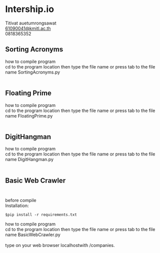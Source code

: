 # Intership.io

Titivat auetumrongsawat <br />
61090041@kmitl.ac.th <br />
0818365352 <br />

## Sorting Acronyms

how to compile program <br />
cd to the program location then type the file name or press tab to the file name SortingAcronyms.py<br /><br />

## Floating Prime<br />

how to compile program <br />
cd to the program location then type the file name or press tab to the file name FloatingPrime.py<br /><br />

## DigitHangman<br />

how to compile program <br />
cd to the program location then type the file name or press tab to the file name DigitHangman.py<br /><br />

## Basic Web Crawler<br /><br />

before compile <br />
Installation:
```console
$pip install -r requirements.txt
```
how to compile program <br />
cd to the program location then type the file name or press tab to the file name BasicWebCrawler.py<br /><br />
type on your web browser localhostwith /companies.<br />







